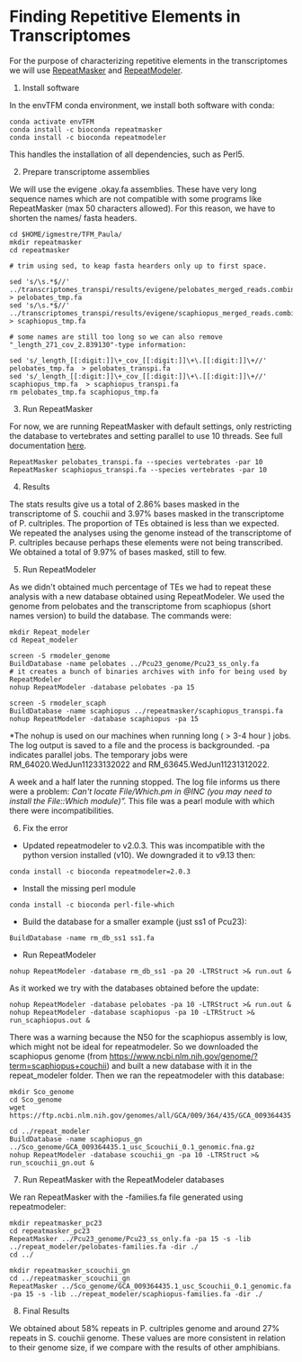 # Finding Repetitive Elements in Transcriptomes

For the purpose of characterizing repetitive elements in the transcriptomes we will use [RepeatMasker](https://www.repeatmasker.org/) and [RepeatModeler](https://www.repeatmasker.org/RepeatModeler/).


1. Install software

In the envTFM conda environment, we install both software with conda:

```{bash}
conda activate envTFM
conda install -c bioconda repeatmasker
conda install -c bioconda repeatmodeler
```

This handles the installation of all dependencies, such as Perl5.


2. Prepare transcriptome assemblies

We will use the evigene .okay.fa assemblies. These have very long sequence names which are not compatible with some programs like RepeatMasker (max 50 characters allowed). For this reason, we have to shorten the names/ fasta headers.

```{bash}
cd $HOME/igmestre/TFM_Paula/
mkdir repeatmasker
cd repeatmasker

# trim using sed, to keap fasta hearders only up to first space.

sed 's/\s.*$//' ../transcriptomes_transpi/results/evigene/pelobates_merged_reads.combined.okay.fa  > pelobates_tmp.fa
sed 's/\s.*$//' ../transcriptomes_transpi/results/evigene/scaphiopus_merged_reads.combined.okay.fa > scaphiopus_tmp.fa

# some names are still too long so we can also remove "_length_271_cov_2.839130"-type information:

sed 's/_length_[[:digit:]]\+_cov_[[:digit:]]\+\.[[:digit:]]\+//'  pelobates_tmp.fa  > pelobates_transpi.fa
sed 's/_length_[[:digit:]]\+_cov_[[:digit:]]\+\.[[:digit:]]\+//'  scaphiopus_tmp.fa  > scaphiopus_transpi.fa
rm pelobates_tmp.fa scaphiopus_tmp.fa

```


3. Run RepeatMasker

For now, we are running RepeatMasker with default settings, only restricting the database to vertebrates and setting parallel to use 10 threads. See full documentation [here](http://www.repeatmasker.org/tmp/0f9b6fbc72a97d73bb3c3729ddbdbbdd.html).

```{bash}
RepeatMasker pelobates_transpi.fa --species vertebrates -par 10
RepeatMasker scaphiopus_transpi.fa --species vertebrates -par 10
```


4. Results

The stats results give us a total of 2.86% bases masked in the transcriptome of S. couchii and 3.97% bases masked in the transcriptome of P. cultriples. The proportion of TEs obtained is less than we expected. We repeated the analyses using the genome instead of the transcriptome of P. cultriples because perhaps these elements were not being transcribed. We obtained a total of 9.97% of bases masked, still to few. 


5. Run RepeatModeler

As we didn't obtained much percentage of TEs we had to repeat these analysis with a new database obtained using RepeatModeler. We used the genome from pelobates and the transcriptome from scaphiopus (short names version) to build the database. The commands were:

```{bash}
mkdir Repeat_modeler
cd Repeat_modeler

screen -S rmodeler_genome
BuildDatabase -name pelobates ../Pcu23_genome/Pcu23_ss_only.fa
# it creates a bunch of binaries archives with info for being used by RepeatModeler
nohup RepeatModeler -database pelobates -pa 15

screen -S rmodeler_scaph
BuildDatabase -name scaphiopus ../repeatmasker/scaphiopus_transpi.fa
nohup RepeatModeler -database scaphiopus -pa 15
```
*The nohup is used on our machines when running long ( > 3-4 hour ) jobs. The log output is saved to a file and the process is backgrounded.
-pa indicates parallel jobs.
The temporary jobs were RM_64020.WedJun11233132022 and RM_63645.WedJun11231312022.

A week and a half later the running stopped. The log file informs us there were a problem: 
*Can't locate File/Which.pm in @INC (you may need to install the File::Which module)”.*
This file was a pearl module with which there were incompatibilities.


6. Fix the error
 
  * Updated repeatmodeler to v2.0.3. This was incompatible with the python version installed (v10). We downgraded it to v9.13 then:
  
  `conda install -c bioconda repeatmodeler=2.0.3`

  * Install the missing perl module
  
  `conda install -c bioconda perl-file-which`

  * Build the database for a smaller example (just ss1 of Pcu23):
 
  `BuildDatabase -name rm_db_ss1 ss1.fa`

  * Run RepeatModeler
  
  `nohup RepeatModeler -database rm_db_ss1 -pa 20 -LTRStruct >& run.out &`
  
  As it worked we try with the databases obtained before the update:
 
  ```{bash}
  nohup RepeatModeler -database pelobates -pa 10 -LTRStruct >& run.out &
  nohup RepeatModeler -database scaphiopus -pa 10 -LTRStruct >& run_scaphiopus.out &
  ```

  There was a warning because the N50 for the scaphiopus assembly is low, which might not be ideal for repeatmodeler. So we downloaded the scaphiopus genome (from     https://www.ncbi.nlm.nih.gov/genome/?term=scaphiopus+couchii) and built a new database with it in the repeat_modeler folder. Then we ran the repeatmodeler with this database:

  ```{bash}
  mkdir Sco_genome
  cd Sco_genome
  wget https://ftp.ncbi.nlm.nih.gov/genomes/all/GCA/009/364/435/GCA_009364435.1_usc_Scouchii_0.1/GCA_009364435.1_usc_Scouchii_0.1_genomic.fna.gz
  
  cd ../repeat_modeler
  BuildDatabase -name scaphiopus_gn ../Sco_genome/GCA_009364435.1_usc_Scouchii_0.1_genomic.fna.gz
  nohup RepeatModeler -database scouchii_gn -pa 10 -LTRStruct >& run_scouchii_gn.out &
  ```
  

7. Run RepeatMasker with the RepeatModeler databases

We ran RepeatMasker with the -families.fa file generated using repeatmodeler:

```{bash}
mkdir repeatmasker_pc23
cd repeatmasker_pc23
RepeatMasker ../Pcu23_genome/Pcu23_ss_only.fa -pa 15 -s -lib ../repeat_modeler/pelobates-families.fa -dir ./
cd ../

mkdir repeatmasker_scouchii_gn
cd ../repeatmasker_scouchii_gn
RepeatMasker ../Sco_genome/GCA_009364435.1_usc_Scouchii_0.1_genomic.fa -pa 15 -s -lib ../repeat_modeler/scaphiopus-families.fa -dir ./
```


8. Final Results

We obtained about 58% repeats in P. cultriples genome and around 27% repeats in S. couchii genome. These values are more consistent in relation to their genome size, if we compare with the results of other amphibians.
